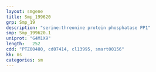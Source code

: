```yaml
---
layout: smgene
title: Smp_199620
grp: Smp_19
description: "serine:threonine protein phosphatase PP1"
smp: Smp_199620.1
uniprot: "G4M1X9"
length:   252
cdd: "PTZ00480, cd07414, cl13995, smart00156"
kk: ns
categories: sm
---
```

